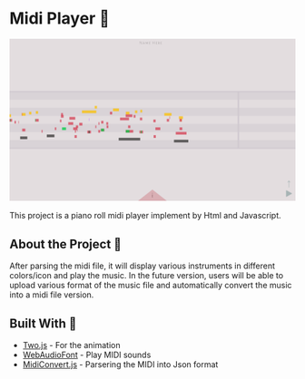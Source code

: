 # Midi Player  🎼
![image](
       src/assets/screenShot.png
      )

This project is a piano roll midi player implement by Html and Javascript. 

## About the Project 🎹

After parsing the midi file, it will display various instruments in different colors/icon and play the music. In the future version, users will be able to upload various format of the music file and automatically convert the music into a midi file version.

## Built With 🤝

* [Two.js](https://two.js.org/) - For the animation
* [WebAudioFont](https://surikov.github.io/webaudiofont/) - Play MIDI sounds 
* [MidiConvert.js](https://github.com/Tonejs/MidiConvert) - Parsering the MIDI into Json format




